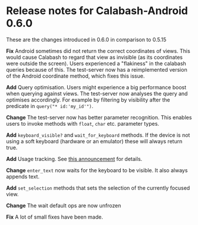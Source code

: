 # Release notes for Calabash-Android 0.6.0

These are the changes introduced in 0.6.0 in comparison to 0.5.15

**Fix** Android sometimes did not return the correct coordinates of views. This would cause Calabash to regard that view as invisible (as its coordinates were outside the screen). Users experienced a "flakiness" in the calabash queries because of this. The test-server now has a reimplemented version of the Android coordinate method, which fixes this issue.

**Add** Query optimisation. Users might experience a big performance boost when querying against views. The test-server now analyses the query and optimises accordingly. For example by filtering by visibility after the predicate in `query("* id:'my_id'")`.

**Change** The test-server now has better parameter recognition. This enables users to invoke methods with `float`, `char` etc. parameter types.

**Add** `keyboard_visible?` and `wait_for_keyboard` methods. If the device is not using a soft keyboard (hardware or an emulator) these will always return true.

**Add** Usage tracking. See [this announcement](https://github.com/calabash/calabash-android/issues/655) for details.

**Change** `enter_text` now waits for the keyboard to be visible. It also always appends text.

**Add** `set_selection` methods that sets the selection of the currently focused view.

**Change** The wait default ops are now unfrozen

**Fix** A lot of small fixes have been made.
